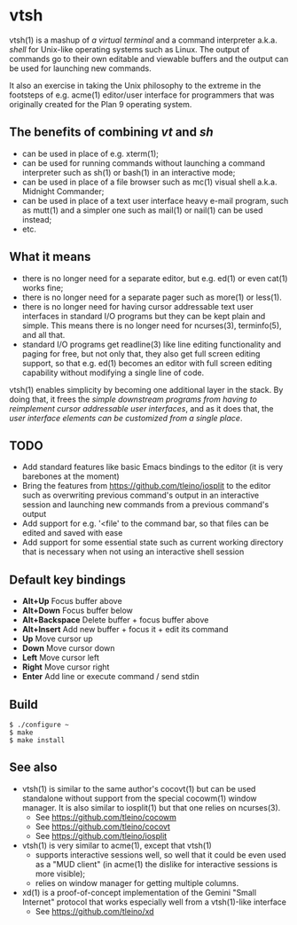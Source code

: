 # vtsh

vtsh(1) is a mashup of *a virtual terminal* and a command interpreter
a.k.a. *shell* for Unix-like operating systems such as Linux. The
output of commands go to their own editable and viewable buffers
and the output can be used for launching new commands.

It also an exercise in taking the Unix philosophy to the extreme
in the footsteps of e.g. acme(1) editor/user interface for
programmers that was originally created for the Plan 9 operating
system.

## The benefits of combining *vt* and *sh*

* can be used in place of e.g. xterm(1);
* can be used for running commands without launching a command interpreter
such as sh(1) or bash(1) in an interactive mode;
* can be used in place of a file browser such as mc(1) visual shell a.k.a.
Midnight Commander;
* can be used in place of a text user interface heavy e-mail program, such
as mutt(1) and a simpler one such as mail(1) or nail(1) can be used instead;
* etc.

## What it means

* there is no longer need for a separate editor, but e.g. ed(1) or even
cat(1) works fine;
* there is no longer need for a separate pager such as more(1) or less(1).
* there is no longer need for having cursor addressable text user
interfaces in standard I/O programs but they can be kept plain and simple.
This means there is no longer need for ncurses(3), terminfo(5), and all that.
* standard I/O programs get readline(3) like line editing functionality
and paging for free, but not only that, they also get full screen
editing support, so that e.g. ed(1) becomes an editor with full screen
editing capability without modifying a single line of code.

vtsh(1) enables simplicity by becoming one additional layer in the stack.
By doing that, it frees the *simple downstream programs from having to
reimplement cursor addressable user interfaces*, and as it does that, the
*user interface elements can be customized from a single place*.

## TODO

* Add standard features like basic Emacs bindings to the editor
  (it is very barebones at the moment)
* Bring the features from https://github.com/tleino/iosplit to the editor
  such as overwriting previous command's output in an interactive session
  and launching new commands from a previous command's output
* Add support for e.g. '<file' to the command bar, so that files can be
  edited and saved with ease
* Add support for some essential state such as current working directory
  that is necessary when not using an interactive shell session

## Default key bindings

* **Alt+Up** Focus buffer above
* **Alt+Down** Focus buffer below
* **Alt+Backspace** Delete buffer + focus buffer above
* **Alt+Insert** Add new buffer + focus it + edit its command
* **Up** Move cursor up
* **Down** Move cursor down
* **Left** Move cursor left
* **Right** Move cursor right
* **Enter** Add line or execute command / send stdin

## Build

	$ ./configure ~
	$ make
	$ make install

## See also

* vtsh(1) is similar to the same author's cocovt(1) but can be used
standalone without support from the special cocowm(1) window manager.
It is also similar to iosplit(1) but that one relies on ncurses(3).
    * See https://github.com/tleino/cocowm
    * See https://github.com/tleino/cocovt
    * See https://github.com/tleino/iosplit
* vtsh(1) is very similar to acme(1), except that vtsh(1)
    * supports interactive sessions well, so well that it could be even used
      as a "MUD client" (in acme(1) the dislike for interactive sessions is
      more visible);
    * relies on window manager for getting multiple columns.
* xd(1) is a proof-of-concept implementation of the Gemini "Small Internet"
  protocol that works especially well from a vtsh(1)-like interface
    * See https://github.com/tleino/xd
